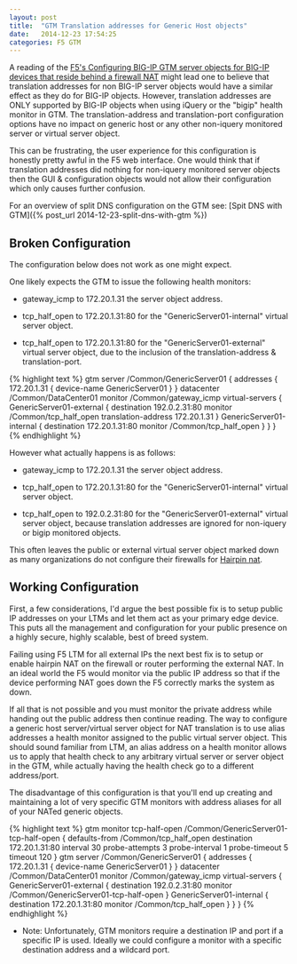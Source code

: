 ```yaml
---
layout: post
title:  "GTM Translation addresses for Generic Host objects"
date:   2014-12-23 17:54:25
categories: F5 GTM
---
```


A reading of the [F5's Configuring BIG-IP GTM server objects for BIG-IP devices that reside behind a firewall NAT](https://support.f5.com/kb/en-us/solutions/public/14000/700/sol14707.html) might lead one to believe that translation addresses for non BIG-IP server objects would have a similar effect as they do for BIG-IP objects.  However, translation addresses are ONLY supported by BIG-IP objects when using iQuery or the "bigip" health monitor in GTM.  The translation-address and translation-port configuration options have no impact on generic host or any other non-iquery monitored server or virtual server object.

This can be frustrating, the user experience for this configuration is honestly pretty awful in the F5 web interface.  One would think that if translation addresses did nothing for non-iquery monitored server objects then the GUI & configuration objects would not allow their configuration which only causes further confusion.

For an overview of split DNS configuration on the GTM see: [Spit DNS with GTM]({% post_url 2014-12-23-split-dns-with-gtm %})

## Broken Configuration

The configuration below does not work as one might expect.  

One likely expects the GTM to issue the following health monitors:

* gateway\_icmp to 172.20.1.31 the server object address.

* tcp\_half\_open to 172.20.1.31:80 for the "GenericServer01-internal" virtual server object.

* tcp\_half\_open to 172.20.1.31:80 for the "GenericServer01-external" virtual server object, due to the inclusion of the translation-address & translation-port.

{% highlight text %}
gtm server /Common/GenericServer01 {
    addresses {
        172.20.1.31 {
            device-name GenericServer01
        }
    }
    datacenter /Common/DataCenter01
    monitor /Common/gateway_icmp
    virtual-servers {
        GenericServer01-external {
            destination 192.0.2.31:80
            monitor /Common/tcp_half_open
            translation-address 172.20.1.31
        }
        GenericServer01-internal {
            destination 172.20.1.31:80
            monitor /Common/tcp_half_open
        }
    }
}
{% endhighlight %}

However what actually happens is as follows:

* gateway\_icmp to 172.20.1.31 the server object address.

* tcp\_half\_open to 172.20.1.31:80 for the "GenericServer01-internal" virtual server object.

* tcp\_half\_open to 192.0.2.31:80 for the "GenericServer01-external" virtual server object, because translation addresses are ignored for non-iquery or bigip monitored objects.

This often leaves the public or external virtual server object marked down as many organizations do not configure their firewalls for [Hairpin nat](http://tools.ietf.org/html/rfc4787#section-6).


## Working Configuration

First, a few considerations, I'd argue the best possible fix is to setup public IP addresses on your LTMs and let them act as your primary edge device.  This puts all the management and configuration for your public presence on a highly secure, highly scalable, best of breed system.

Failing using F5 LTM for all external IPs the next best fix is to setup or enable hairpin NAT on the firewall or router performing the external NAT.  In an ideal world the F5 would monitor via the public IP address so that if the device performing NAT goes down the F5 correctly marks the system as down.

If all that is not possible and you must monitor the private address while handing out the public address then continue reading.  The way to configure a generic host server/virtual server object for NAT translation is to use alias addresses a health monitor assigned to the public virtual server object.  This should sound familiar from LTM, an alias address on a health monitor allows us to apply that health check to any arbitrary virtual server or server object in the GTM, while actually having the health check go to a different address/port.

The disadvantage of this configuration is that you'll end up creating and maintaining a lot of very specific GTM monitors with address aliases for all of your NATed generic objects.

{% highlight text %}
gtm monitor tcp-half-open /Common/GenericServer01-tcp-half-open {
    defaults-from /Common/tcp_half_open
    destination 172.20.1.31:80
    interval 30
    probe-attempts 3
    probe-interval 1
    probe-timeout 5
    timeout 120
}
gtm server /Common/GenericServer01 {
    addresses {
        172.20.1.31 {
            device-name GenericServer01
        }
    }
    datacenter /Common/DataCenter01
    monitor /Common/gateway_icmp
    virtual-servers {
        GenericServer01-external {
            destination 192.0.2.31:80
            monitor /Common/GenericServer01-tcp-half-open
        }
        GenericServer01-internal {
            destination 172.20.1.31:80
            monitor /Common/tcp_half_open
        }
    }
}
{% endhighlight %}

* Note: Unfortunately, GTM monitors require a destination IP and port if a specific IP is used.  Ideally we could configure a monitor with a specific destination address and a wildcard port.

